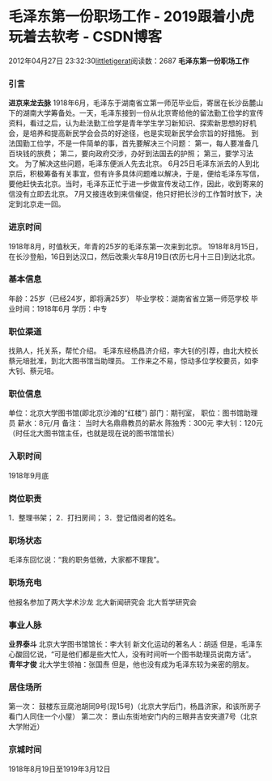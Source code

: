 # 毛泽东第一份职场工作 - 2019跟着小虎玩着去软考 - CSDN博客
2012年04月27日 23:32:30[littletigerat](https://me.csdn.net/littletigerat)阅读数：2687
**毛泽东第一份职场工作**
### 引言
**进京来龙去脉**
1918年6月，毛泽东于湖南省立第一师范毕业后，寄居在长沙岳麓山下的湖南大学筹备处。一天，毛泽东接到一份从北京寄给他的留法勤工俭学的宣传资料，看过之后，认为赴法勤工俭学是青年学生学习新知识、探索新思想的好机会，是培养和提高新民学会会员的好途径，也是实现新民学会宗旨的好措施。
到法国勤工俭学，不是一件简单的事，首先要解决三个问题：
第一，每人要准备几百块钱的旅费；
第二，要向政府交涉，办好到法国去的护照；
第三，要学习法文。
为了解决这些问题，毛泽东便派人先去北京。
6月25日毛泽东派去的人到北京后，积极筹备有关事宜，但有许多具体问题难以解决，于是，便给毛泽东写信，要他赶快去北京。当时，毛泽东正忙于进一步做宣传发动工作，因此，收到寄来的信没有立即去北京。
7月又接连收到来信催促，他只好把长沙的工作暂时放下，决定到北京走一回。
### 进京时间
1918年8月，时值秋天，年青的25岁的毛泽东第一次来到北京。
1918年8月15日，在长沙登船，16日到达汉口，然后改乘火车8月19日(农历七月十三日)到达北京。
### 基本信息
年龄：25岁（已经24岁，即将满25岁）
毕业学校：湖南省省立第一师范学校
毕业时间：1918年6月
学历：中专
### 职位渠道
找熟人，托关系，帮忙介绍。
毛泽东经杨昌济介绍，李大钊的引荐，由北大校长蔡元培批准，到北大图书馆当助理员。
工作来之不易，惊动多位学校要员，如李大钊、蔡元培。
### 职位信息
单位：北京大学图书馆(即北京沙滩的“红楼”)
部门：期刊室，
职位：图书馆助理员
薪水：8元/月
备注：
当时大名鼎鼎教员的薪水
陈独秀：300元
李大钊：120元（时任北大图书馆主任，也就是现在说的图书馆馆长）
### 入职时间
1918年9月底
### 岗位职责
1．整理书架；
2．打扫房间；
3．登记借阅者的姓名。
### 职场状态
毛泽东回忆说：“我的职务低微，大家都不理我”。
### 职场充电
他报名参加了两大学术沙龙
北大新闻研究会
北大哲学研究会
### 事业人脉
**业界泰斗**
北京大学图书馆馆长：李大钊
新文化运动的著名人：胡适
但是，毛泽东心酸回忆说，“可是他们都是些大忙人，没有时间听一个图书助理员说南方话”。
**青年才俊**
北大学生领袖：张国焘
但是，他也没有成为毛泽东较为亲密的朋友。
### 居住场所
第一次：
鼓楼东豆腐池胡同9号(现15号)（北京大学后门，杨昌济家，和该所房子看门人同住一个小屋）
第二次：
景山东街地安门内的三眼井吉安夹道7号（北京大学附近）
### 京城时间
1918年8月19日至1919年3月12日
